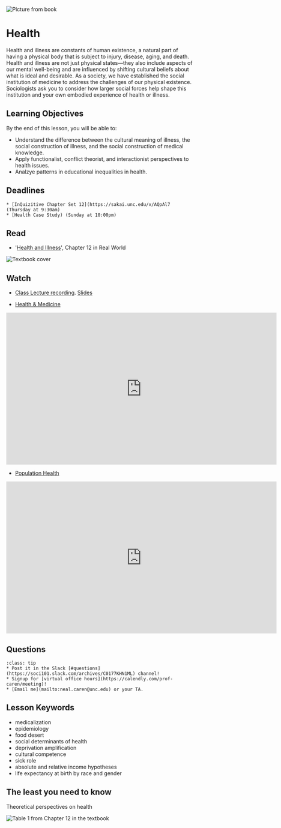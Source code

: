 ![Picture from book](../images/REALWORLD7_FIG14_CO.jpg)

# Health

Health and illness are constants of human existence, a natural part of having a physical body that is subject to injury, disease, aging, and death. Health and illness are not just physical states—they also include aspects of our mental well-being and are influenced by shifting cultural beliefs about what is ideal and desirable. As a society, we have established the social institution of medicine to address the challenges of our physical existence. Sociologists ask you to consider how larger social forces help shape this institution and your own embodied experience of health or illness.

## Learning Objectives

By the end of this lesson, you will be able to:     
* Understand the difference between the cultural meaning of illness, the social construction of illness, and the social construction of medical knowledge.
* Apply functionalist, conflict theorist, and interactionist perspectives to health issues.
* Analzye patterns in educational inequalities in health.


## Deadlines

```{admonition} Be sure to hand these in before the deadline
* [InQuizitive Chapter Set 12](https://sakai.unc.edu/x/AQpAl7 (Thursday at 9:30am)
* [Health Case Study) (Sunday at 10:00pm)

```

## Read
* '[Health and Illness](https://ncia.wwnorton.com/87056/)', Chapter 12 in Real World

![Textbook cover](https://cdn.wwnorton.com/dam_booktitles/733/img/cover/9780393419337_300.jpeg)



## Watch
* [Class Lecture recording](https://uncch.hosted.panopto.com/Panopto/Pages/Viewer.aspx?id=d1e26421-dc87-4b56-be78-ad1700f77c25). [Slides](https://www.dropbox.com/s/8lwlmiuysol6typ/14%20Health.pptx?raw=1)



* [Health & Medicine](https://www.youtube.com/watch?v=8NGlENS1qgo)


<iframe
width="720"
height="405"
    src="https://www.youtube.com/embed/8NGlENS1qgo"
    frameborder="0"
    allowfullscreen
></iframe>


* [Population Health](https://www.youtube.com/watch?v=D9SWRByzDSo)


<iframe
width="720"
height="405"
    src="https://www.youtube.com/embed/D9SWRByzDSo"
    frameborder="0"
    allowfullscreen
></iframe>



## Questions

```{admonition} If you have any questions at all about what you are supposed to do on this lesson, please remember I am here to help. Reach out any time so I can support your success.
:class: tip
* Post it in the Slack [#questions](https://soci101.slack.com/archives/C0177KHN1ML) channel!
* Signup for [virtual office hours](https://calendly.com/prof-caren/meeting)!
* [Email me](mailto:neal.caren@unc.edu) or your TA.
```


## Lesson Keywords

* medicalization
* epidemiology
* food desert
* social determinants of health
* deprivation amplification
* cultural competence
* sick role
* absolute and relative income hypotheses
* life expectancy at birth by race and gender


## The least you need to know
Theoretical perspectives on health

![Table 1 from Chapter 12 in the textbook](../images/REALWORLD7_TABLE12.01.jpg "Table 1 from Chapter 12 in the textbook")
